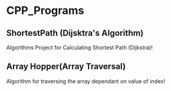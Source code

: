 CPP_Programs
============

<h2>ShortestPath (Dijsktra's Algorithm)</h2>
Algorithms Project for Calculating Shortest Path (Dijkstra)! 

<h2>Array Hopper(Array Traversal)</h2>
Algorithm for traversing the array dependant on value of index!
